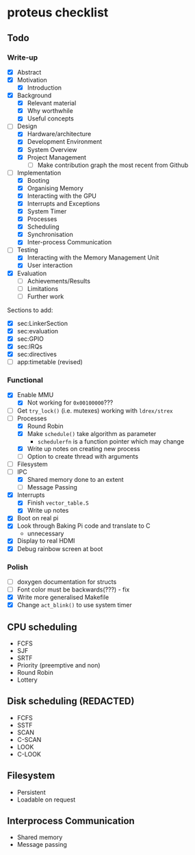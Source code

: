 # proteus checklist
## Todo
### Write-up
- [x] Abstract
- [x] Motivation
  - [x] Introduction
- [x] Background
  - [x] Relevant material
  - [x] Why worthwhile
  - [x] Useful concepts
- [ ] Design
  - [x] Hardware/architecture
  - [x] Development Environment
  - [x] System Overview
  - [x] Project Management
    - [ ] Make contribution graph the most recent from Github
- [ ] Implementation
    - [x] Booting
    - [x] Organising Memory
    - [x] Interacting with the GPU
    - [x] Interrupts and Exceptions
    - [x] System Timer
    - [x] Processes
    - [x] Scheduling
    - [x] Synchronisation
    - [x] Inter-process Communication
- [ ] Testing
    - [x] Interacting with the Memory Management Unit
    - [x] User interaction
- [x] Evaluation
  - [ ] Achievements/Results
  - [ ] Limitations
  - [ ] Further work

Sections to add:
- [x] sec:LinkerSection
- [x] sec:evaluation
- [x] sec:GPIO
- [x] sec:IRQs
- [x] sec:directives
- [ ] app:timetable (revised)
### Functional
- [x] Enable MMU
  - [x] Not working for `0x00100000`???
- [ ] Get `try_lock()` (i.e. mutexes) working with `ldrex/strex`
- [ ] Processes
  - [x] Round Robin
  - [x] Make `schedule()` take algorithm as parameter
    - `schedulerfn` is a function pointer which may change
  - [x] Write up notes on creating new process
  - [ ] Option to create thread with arguments
- [ ] Filesystem
- [ ] IPC
  - [x] Shared memory done to an extent
  - [ ] Message Passing
- [x] Interrupts
  - [x] Finish `vector_table.S`
  - [x] Write up notes
- [x] Boot on real pi
- [x] Look through Baking Pi code and translate to C
  - unnecessary
- [x] Display to real HDMI
- [x] Debug rainbow screen at boot

### Polish
- [ ] doxygen documentation for structs
- [ ] Font color must be backwards(???) - fix
- [x] Write more generalised Makefile
- [x] Change `act_blink()` to use system timer

## CPU scheduling
  * FCFS
  * SJF
  * SRTF
  * Priority (preemptive and non)
  * Round Robin
  * Lottery

## Disk scheduling (REDACTED)
  * FCFS
  * SSTF
  * SCAN
  * C-SCAN
  * LOOK
  * C-LOOK

## Filesystem
  * Persistent
  * Loadable on request

## Interprocess Communication
  * Shared memory
  * Message passing
